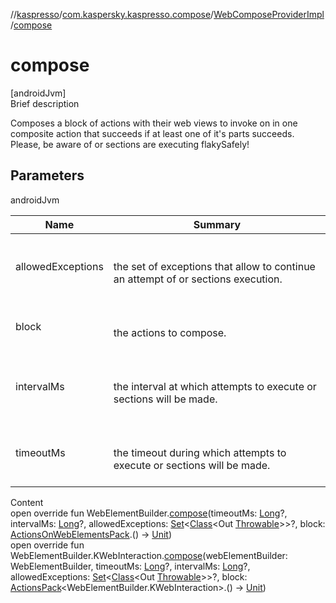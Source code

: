 //[kaspresso](../../index.md)/[com.kaspersky.kaspresso.compose](../index.md)/[WebComposeProviderImpl](index.md)/[compose](compose.md)



# compose  
[androidJvm]  
Brief description  


Composes a block of actions with their web views to invoke on in one composite action that succeeds if at least one of it's parts succeeds. Please, be aware of or sections are executing flakySafely!



## Parameters  
  
androidJvm  
  
|  Name|  Summary| 
|---|---|
| allowedExceptions| <br><br>the set of exceptions that allow to continue an attempt of or sections execution.<br><br>
| block| <br><br>the actions to compose.<br><br>
| intervalMs| <br><br>the interval at which attempts to execute or sections will be made.<br><br>
| timeoutMs| <br><br>the timeout during which attempts to execute or sections will be made.<br><br>
  
  
Content  
open override fun WebElementBuilder.[compose](compose.md)(timeoutMs: [Long](https://kotlinlang.org/api/latest/jvm/stdlib/kotlin/-long/index.html)?, intervalMs: [Long](https://kotlinlang.org/api/latest/jvm/stdlib/kotlin/-long/index.html)?, allowedExceptions: [Set](https://kotlinlang.org/api/latest/jvm/stdlib/kotlin.collections/-set/index.html)<[Class](https://docs.oracle.com/javase/8/docs/api/java/lang/Class.html)<Out [Throwable](https://kotlinlang.org/api/latest/jvm/stdlib/kotlin/-throwable/index.html)>>?, block: [ActionsOnWebElementsPack](../../com.kaspersky.kaspresso.compose.pack/-actions-on-web-elements-pack/index.md).() -> [Unit](https://kotlinlang.org/api/latest/jvm/stdlib/kotlin/-unit/index.html))  
open override fun WebElementBuilder.KWebInteraction.[compose](compose.md)(webElementBuilder: WebElementBuilder, timeoutMs: [Long](https://kotlinlang.org/api/latest/jvm/stdlib/kotlin/-long/index.html)?, intervalMs: [Long](https://kotlinlang.org/api/latest/jvm/stdlib/kotlin/-long/index.html)?, allowedExceptions: [Set](https://kotlinlang.org/api/latest/jvm/stdlib/kotlin.collections/-set/index.html)<[Class](https://docs.oracle.com/javase/8/docs/api/java/lang/Class.html)<Out [Throwable](https://kotlinlang.org/api/latest/jvm/stdlib/kotlin/-throwable/index.html)>>?, block: [ActionsPack](../../com.kaspersky.kaspresso.compose.pack/-actions-pack/index.md)<WebElementBuilder.KWebInteraction>.() -> [Unit](https://kotlinlang.org/api/latest/jvm/stdlib/kotlin/-unit/index.html))  



